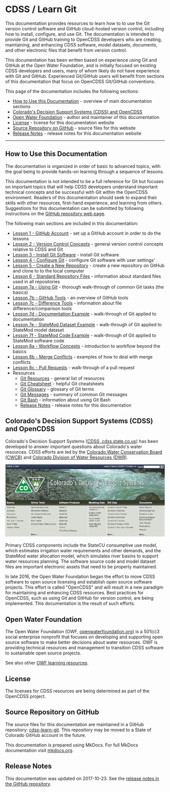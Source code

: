 # CDSS / Learn Git #

This documentation provides resources to learn how to to use the Git version control software and GitHub cloud-hosted version control,
including how to install, configure, and use Git.
The documentation is intended to provide Git and GitHub training to OpenCDSS developers who are creating, maintaining, and
enhancing CDSS software, model datasets, documents, and other electronic files that benefit from version control.

This documentation has been written based on experience using Git and GitHub at the Open Water Foundation,
and is initially focused on existing CDSS developers and users, many of whom likely do not have experience with Git and GitHub.
Experienced Git/GitHub users will benefit from sections of this documentation that focus on OpenCDSS Git/GitHub conventions.

This page of the documentation includes the following sections:

* [How to Use this Documentation](#how-to-use-this-documentation) - overview of main documentation sections
* [Colorado's Decision Support Systems (CDSS) and OpenCDSS](#colorados-decision-support-systems-cdss-and-opencdss)
* [Open Water Foundation](#open-water-foundation) - author and maintainer of this documentation
* [License](#license) - license for this documentation website
* [Source Repository on GitHub](#source-repository-on-github) - source files for this website
* [Release Notes](#release-notes) - release notes for this documentation website

----------

## How to Use this Documentation ##

The documentation is organized in order of basic to advanced topics,
with the goal being to provide hands-on learning through a sequence of lessons.

This documentation is not intended to be a full reference for Git but focuses on important topics that
will help CDSS developers understand important technical concepts and be successful with Git within the OpenCDSS environment.
Readers of this documentation should seek to expand their skills with other resources, first-hand experience,
and learning from others.  Suggestions for this documentation can be submitted by following
instructions on the [GitHub repository web page](https://github.com/OpenWaterFoundation/cdss-learn-git).

The following main sections are included in this documentation:

* [Lesson 1 - GitHub Account](01-lesson-github-account/lesson-github-account) - set up a GitHub account in order to do the lessons
* [Lesson 2 - Version Control Concepts](02-lesson-concepts/lesson-concepts) - general version control concepts relative to CDSS and Git
* [Lesson 3 - Install Git Software](03-lesson-install/overview) - install Git software
* [Lesson 4 - Configure Git](04-lesson-config/lesson-config) - configure Git software with user settings'
* [Lesson 5 - Create a New Repository](05-lesson-new-repo/lesson-new-repo) - create a new repository on GitHub and clone to
to the local computer
* [Lesson 6 - Standard Repository Files](06-lesson-standard-repo-files/lesson-standard-repo-files) - information about standard files
used in all repositories
* [Lesson 7a - Using Git](07a-lesson-using-git/lesson-using-git) - thorough walk-through of common Git tasks (the basics)
* [Lesson 7b - GitHub Tools](07b-lesson-github-tools/lesson-github-tools) - an overview of GitHub tools
* [Lesson 7c - Difference Tools](07c-lesson-diff-tools/lesson-diff-tools) - information about file difference/comparison tools
* [Lesson 7d - Documentation Example](07d-lesson-documentation-example/lesson-documentation-example) - walk-through of Git applied to documentation
* [Lesson 7e - StateMod Dataset Example](07e-lesson-statemod-dataset-example/lesson-statemod-dataset-example) - walk-through of Git applied to StateMod model dataset
* [Lesson 7f - StateMod Code Example](07f-lesson-statemod-code-example/lesson-statemod-code-example) - walk-through of Git applied to StateMod software code
* [Lesson 8a - Workflow Concepts](08a-lesson-workflow-concepts/lesson-workflow-concepts) - introduction to workflow beyond the basics
* [Lesson 8b - Merge Conflicts](08b-lesson-merge-conflicts/lesson-merge-conflicts) - examples of how to deal with merge conflicts
* [Lesson 8c - Pull Requests](08c-lesson-pull-requests/lesson-pull-requests) - walk-through of a pull request
* Resources
	- [Git Resources](resources/resources) - general list of resources
	- [Git Cheatsheet](resources/git-cheatsheet) - helpful Git cheatsheets
	- [Git Glossary](resources/glossary) - glossary of Git terms
	- [Git Messages](resources/git-messages) - summary of common Git messages
	- [Git Bash](resources/git-bash) - information about using Git Bash
	- [Release Notes](resources/release-notes) - release notes for this documentation

## Colorado's Decision Support Systems (CDSS) and OpenCDSS ##

Colorado's Decision Support Systems ([CDSS, cdss.state.co.us](http://cdss.state.co.us))
has been developed to answer important questions about Colorado's water resources.
CDSS efforts are led by the [Colorado Water Conservation Board (CWCB)](http://cwcb.state.co.us)
and [Colorado Division of Water Resources (DWR)](http://water.state.co.us).

![CDSS Website](index-images/CDSS-website.png)

Primary CDSS components include the StateCU consumptive use model, which estimates irrigation water requirements and other demands,
and the StateMod water allocation model, which simulates river basins to support water resources planning.
The software source code and model dataset files are important electronic assets that need to be properly maintained.

In late 2016, the Open Water Foundation began the effort to move CDSS software to open source licensing
and establish open source software projects.
This effort is called "OpenCDSS" and will result in a new paradigm for maintaining and enhancing CDSS resources.
Best practices for OpenCDSS, such as using Git and GitHub for version control, are being implemented.
This documentation is the result of such efforts.

## Open Water Foundation ##

The Open Water Foundation (OWF, [openwaterfoundation.org](http://openwaterfoundation.org)) is a 501(c)3 social enterprise
nonprofit that focuses on developing and supporting open source software to make better
decisions about water resources.  OWF is providing technical resources and management to
transition CDSS software to sustainable open source projects.

See also other [OWF learning resources](http://learn.openwaterfoundation.org).

## License ##

The licenses for CDSS resources are being determined as part of the OpenCDSS project.

## Source Repository on GitHub ##

The source files for this documentation are maintained in a GitHub repository:  [cdss-learn-git](https://github.com/OpenWaterFoundation/cdss-learn-git).
This repository may be moved to a State of Colorado GitHub account in the future.

This documentation is prepared using MkDocs.  For full MkDocs documentation visit [mkdocs.org](http://mkdocs.org/).

## Release Notes ##

This documentation was updated on 2017-10-23.
See the [release notes in the GitHub repository](https://github.com/OpenWaterFoundation/cdss-learn-git#release-notes).
